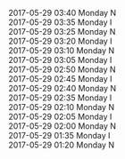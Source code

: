 2017-05-29 03:40 Monday  N  
2017-05-29 03:35 Monday  I  
2017-05-29 03:25 Monday  N  
2017-05-29 03:20 Monday  I  
2017-05-29 03:10 Monday  N  
2017-05-29 03:05 Monday  I  
2017-05-29 02:50 Monday  N  
2017-05-29 02:45 Monday  I  
2017-05-29 02:40 Monday  N  
2017-05-29 02:35 Monday  I  
2017-05-29 02:10 Monday  N  
2017-05-29 02:05 Monday  I  
2017-05-29 02:00 Monday  N  
2017-05-29 01:35 Monday  I  
2017-05-29 01:20 Monday  N  
